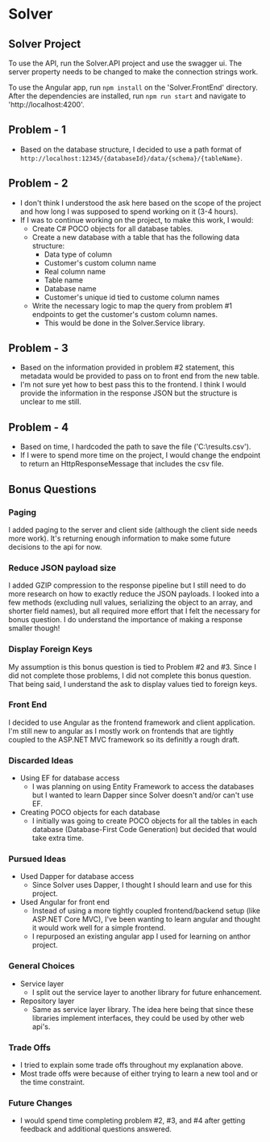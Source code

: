 # Solver
## Solver Project

To use the API, run the Solver.API project and use the swagger ui.
The server property needs to be changed to make the connection strings work.

To use the Angular app, run `npm install` on the 'Solver.FrontEnd' directory.
After the dependencies are installed, run `npm run start` and navigate to 'http://localhost:4200'.

## Problem - 1
- Based on the database structure, I decided to use a path format of `http://localhost:12345/{databaseId}/data/{schema}/{tableName}`.
## Problem - 2
- I don't think I understood the ask here based on the scope of the project and how long I was supposed to spend working on it (3-4 hours).
- If I was to continue working on the project, to make this work, I would:
  - Create C# POCO objects for all database tables.
  - Create a new database with a table that has the following data structure:
    - Data type of column
    - Customer's custom column name
    - Real column name
    - Table name
    - Database name
    - Customer's unique id tied to custome column names
  - Write the necessary logic to map the query from problem #1 endpoints to get the customer's custom column names. 
    - This would be done in the Solver.Service library.
## Problem - 3
- Based on the information provided in problem #2 statement, this metadata would be provided to pass on to front end from the new table.
- I'm not sure yet how to best pass this to the frontend. I think I would provide the information in the response JSON but the structure is unclear to me still.
## Problem - 4
- Based on time, I hardcoded the path to save the file ('C:\results.csv'). 
- If I were to spend more time on the project, I would change the endpoint to return an HttpResponseMessage that includes the csv file.

## Bonus Questions
### Paging
I added paging to the server and client side (although the client side needs more work). 
It's returning enough information to make some future decisions to the api for now.
### Reduce JSON payload size
I added GZIP compression to the response pipeline but I still need to do more research on how to exactly reduce the JSON payloads.
I looked into a few methods (excluding null values, serializing the object to an array, and shorter field names), but all required more effort that I felt the necessary for bonus question.
I do understand the importance of making a response smaller though!
### Display Foreign Keys
My assumption is this bonus question is tied to Problem #2 and #3. 
Since I did not complete those problems, I did not complete this bonus question.
That being said, I understand the ask to display values tied to foreign keys.
### Front End
I decided to use Angular as the frontend framework and client application. 
I'm still new to angular as I mostly work on frontends that are tightly coupled to the ASP.NET MVC framework so its definitly a rough draft.

### Discarded Ideas
- Using EF for database access
  - I was planning on using Entity Framework to access the databases but I wanted to learn Dapper since Solver doesn't and/or can't use EF.
- Creating POCO objects for each database
  - I initially was going to create POCO objects for all the tables in each database (Database-First Code Generation) but decided that would take extra time.
### Pursued Ideas
- Used Dapper for database access
  - Since Solver uses Dapper, I thought I should learn and use for this project.
- Used Angular for front end
  - Instead of using a more tightly coupled frontend/backend setup (like ASP.NET Core MVC), I've been wanting to learn angular and thought it would work well for a simple frontend.
  - I repurposed an existing angular app I used for learning on anthor project.
### General Choices
- Service layer
  - I split out the service layer to another library for future enhancement.
- Repository layer
  - Same as service layer library. The idea here being that since these libraries implement interfaces, they could be used by other web api's.
### Trade Offs
- I tried to explain some trade offs throughout my explanation above. 
- Most trade offs were because of either trying to learn a new tool and or the time constraint.
### Future Changes
- I would spend time completing problem #2, #3, and #4 after getting feedback and additional questions answered.